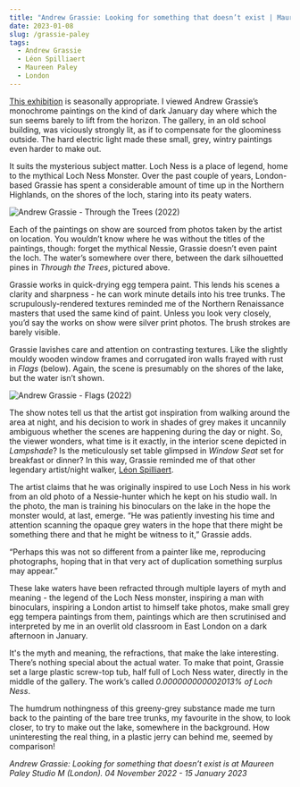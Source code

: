 ```yaml
---
title: "Andrew Grassie: Looking for something that doesn’t exist | Maureen Paley"
date: 2023-01-08
slug: /grassie-paley
tags:
  - Andrew Grassie
  - Léon Spilliaert
  - Maureen Paley
  - London
---
```


[This exhibition](https://www.maureenpaley.com/exhibitions/andrew-grassie-looking-for-something-that-doesnt-exist) is seasonally appropriate. I viewed Andrew Grassie’s monochrome paintings on the kind of dark January day where which the sun seems barely to lift from the horizon. The gallery, in an old school building, was viciously strongly lit, as if to compensate for the gloominess outside. The hard electric light made these small, grey, wintry paintings even harder to make out.

It suits the mysterious subject matter. Loch Ness is a place of legend, home to the mythical Loch Ness Monster. Over the past couple of years, London-based Grassie has spent a considerable amount of time up in the Northern Highlands, on the shores of the loch, staring into its peaty waters.

![Andrew Grassie - Through the Trees (2022)](/grassie-paley-1.jpg)

Each of the paintings on show are sourced from photos taken by the artist on location. You wouldn’t know where he was without the titles of the paintings, though: forget the mythical Nessie, Grassie doesn’t even paint the loch. The water’s somewhere over there, between the dark silhouetted pines in *Through the Trees*, pictured above.

Grassie works in quick-drying egg tempera paint. This lends his scenes a clarity and sharpness - he can work minute details into his tree trunks. The scrupulously-rendered textures reminded me of the Northern Renaissance masters that used the same kind of paint. Unless you look very closely, you’d say the works on show were silver print photos. The brush strokes are barely visible.

Grassie lavishes care and attention on contrasting textures. Like the slightly mouldy wooden window frames and corrugated iron walls frayed with rust in *Flags* (below). Again, the scene is presumably on the shores of the lake, but the water isn’t shown.

![Andrew Grassie - Flags (2022)](/grassie-paley-2.jpg)

The show notes tell us that the artist got inspiration from walking around the area at night, and his decision to work in shades of grey makes it uncannily ambiguous whether the scenes are happening during the day or night. So, the viewer wonders, what time is it exactly, in the interior scene depicted in *Lampshade*? Is the meticulously set table glimpsed in *Window Seat* set for breakfast or dinner? In this way, Grassie reminded me of that other legendary artist/night walker, [Léon Spilliaert](/tags/leon-spilliaert).

The artist claims that he was originally inspired to use Loch Ness in his work from an old photo of a Nessie-hunter which he kept on his studio wall. In the photo, the man is training his binoculars on the lake in the hope the monster would, at last, emerge. “He was patiently investing his time and attention scanning the opaque grey waters in the hope that there might be something there and that he might be witness to it,” Grassie adds. 

“Perhaps this was not so different from a painter like me, reproducing photographs, hoping that in that very act of duplication something surplus may appear.”

These lake waters have been refracted through multiple layers of myth and meaning - the legend of the Loch Ness monster, inspiring a man with binoculars, inspiring a London artist to himself take photos, make small grey egg tempera paintings from them, paintings which are then scrutinised and interpreted by me in an overlit old classroom in East London on a dark afternoon in January.

It's the myth and meaning, the refractions, that make the lake interesting. There’s nothing special about the actual water. To make that point, Grassie set a large plastic screw-top tub, half full of Loch Ness water, directly in the middle of the gallery. The work’s called *0.000000000002013% of Loch Ness*. 

The humdrum nothingness of this greeny-grey substance made me turn back to the painting of the bare tree trunks, my favourite in the show, to look closer, to try to make out the lake, somewhere in the background. How uninteresting the real thing, in a plastic jerry can behind me, seemed by comparison!

*Andrew Grassie: Looking for something that doesn’t exist is at Maureen Paley Studio M (London). 04 November 2022 - 15 January 2023*
